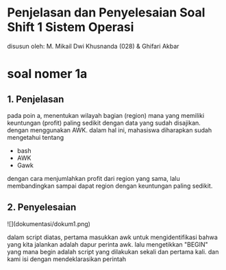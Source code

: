 # Penjelasan dan Penyelesaian Soal Shift 1 Sistem Operasi
disusun oleh: M. Mikail Dwi Khusnanda (028) & Ghifari Akbar


# soal nomer 1a
<h2>1. Penjelasan</h2>
pada poin a, menentukan wilayah bagian (region) mana yang memiliki keuntungan (profit) paling
sedikit dengan data yang sudah disajikan. dengan menggunakan AWK.
dalam hal ini, mahasiswa diharapkan sudah mengetahui tentang
<ul>
  <li>bash</li>
  <li>AWK</li>
  <li>Gawk</li>
</ul>
dengan cara menjumlahkan profit dari region yang sama, lalu membandingkan sampai dapat region dengan keuntungan paling sedikit.

<h2>2. Penyelesaian</h2>
![](dokumentasi/dokum1.png)
<p>dalam script diatas, pertama masukkan awk untuk mengidentifikasi bahwa yang kita jalankan adalah dapur perinta awk. lalu mengetikkan "BEGIN" yang mana begin adalah script yang dilakukan sekali dan pertama kali. dan kami isi dengan mendeklarasikan perintah</p>
